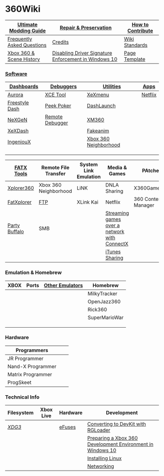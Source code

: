 # 360Wiki

| [Ultimate Modding Guide](ultimate-mod-guide/index.md) | [Repair & Preservation](preservation-repair/index.md)        | [How to Contribute](howtocontribute.md) |
| ----------------------------------------------------- | ------------------------------------------------------------ | --------------------------------------- |
| [Frequently Asked Questions](faq.md)                  | [Credits](credits.md)                                        | [Wiki Standards](wikistandards.md)      |
| [Xbox 360 & Scene History](xbox360history.md)         | [Disabling Driver Signature Enforcement in Windows 10](disabledriversigenforcement.md) | [Page Template](pagetemplate.md)        |

### [Software](Software/index.md)

| [Dashboards](Software/Dashboards/index.md)                   | [Debuggers](Software/Debuggers/index.md)                | [Utilities](Software/Utilities/index.md)                    | [Apps](Software/Apps/index.md)      |
| ------------------------------------------------------------ | ------------------------------------------------------- | ----------------------------------------------------------- | ----------------------------------- |
| [Aurora](Software/Dashboards/aurora.md)                      | [XCE Tool](Software/Debuggers/XCETool.md)               | [XeXmenu](Software/Utilities/XeXmenu.md)                    | [Netflix](Software/Apps/Netflix.md) |
| [Freestyle Dash](Software/Dashboards/FSD.md)                 | [Peek Poker](Software/Debuggers/PeekPoker.md)           | [DashLaunch](Software/Utilities/DashLaunch.md)              |                                     |
| [NeXGeN](https://github.com/FenixConsoles/xboxwiki/blob/main/Software/Dashboards/NeXGeN.md) | [Remote Debugger](Software/Debuggers/RemoteDebugger.md) | [XM360](Software/Utilities/XM360.md)                        |                                     |
| [XeXDash](Software/Dashboards/XeXDash.md)                    |                                                         | [Fakeanim](Software/Utilities/fakeanim.md)                  |                                     |
| [IngeniouX](Software/Dashboards/IngeniouX.md)                |                                                         | [Xbox 360 Neighborhood](Software/Utilities/neighborhood.md) |                                     |
|                                                              |                                                         |                                                             |                                     |
|                                                              |                                                         |                                                             |                                     |
|                                                              |                                                         |                                                             |                                     |

| [FATX Tools](FATXTools/index.md)           | Remote File Transfer                | System Link Emulation | Media & Games                                                | PAtchers            |
| ------------------------------------------ | ----------------------------------- | --------------------- | ------------------------------------------------------------ | ------------------- |
| [Xplorer360](FATXTools/Xplorer360.md)      | Xbox 360 Neighborhood               | LiNK                  | DNLA Sharing                                                 | X360GameHack        |
| [FatXplorer](FATXTools/FatXplorer.md)      | [FTP](Software/FileTransfer/ftp.md) | XLink Kai             | Netflix                                                      | 360 Content Manager |
| [Party Buffalo](FATXTools/PartyBuffalo.md) | SMB                                 |                       | [Streaming games over a network with ConnectX](Software/Utilities/connectx.md) |                     |
|                                            |                                     |                       | [iTunes Sharing](Software/Mac/connect360.md)                 |                     |

### Emulation & Homebrew

| XBOX | Ports | [Other Emulators](emulators-ports/index.md) | Homebrew      |
| ---- | ----- | ------------------------------------------- | ------------- |
|      |       |                                             | MilkyTracker  |
|      |       |                                             | OpenJazz360   |
|      |       |                                             | Rick360       |
|      |       |                                             | SuperMarioWar |
|      |       |                                             |               |
|      |       |                                             |               |
|      |       |                                             |               |

### Hardware

| Programmers       |      |      |
| ----------------- | ---- | ---- |
| JR Programmer     |      |      |
| Nand-X Programmer |      |      |
| Matrix Programmer |      |      |
| ProgSkeet         |      |      |



### Technical Info

| Filesystem                    | Xbox Live | Hardware                     | Development                                                  |
| ----------------------------- | --------- | ---------------------------- | ------------------------------------------------------------ |
| [*XDG3*](techinfo/fs/xdg3.md) |           | [eFuses](hardware/efuses.md) | [Converting to DevKit with RGLoader](development/convertdevkitrgloader.md) |
|                               |           |                              | [Preparing a Xbox 360 Development Environment in Windows 10](development/win10devenv.md) |
|                               |           |                              | [Installing Linux](development/installlinux.md)              |
|                               |           |                              | [Networking](development/networking/index.md)                |

